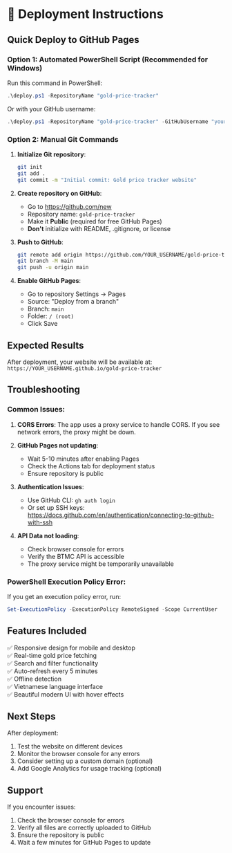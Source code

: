 # 🚀 Deployment Instructions

## Quick Deploy to GitHub Pages

### Option 1: Automated PowerShell Script (Recommended for Windows)

Run this command in PowerShell:

```powershell
.\deploy.ps1 -RepositoryName "gold-price-tracker"
```

Or with your GitHub username:

```powershell
.\deploy.ps1 -RepositoryName "gold-price-tracker" -GitHubUsername "your-username"
```

### Option 2: Manual Git Commands

1. **Initialize Git repository**:

   ```bash
   git init
   git add .
   git commit -m "Initial commit: Gold price tracker website"
   ```

2. **Create repository on GitHub**:

   - Go to https://github.com/new
   - Repository name: `gold-price-tracker`
   - Make it **Public** (required for free GitHub Pages)
   - **Don't** initialize with README, .gitignore, or license

3. **Push to GitHub**:

   ```bash
   git remote add origin https://github.com/YOUR_USERNAME/gold-price-tracker.git
   git branch -M main
   git push -u origin main
   ```

4. **Enable GitHub Pages**:
   - Go to repository Settings → Pages
   - Source: "Deploy from a branch"
   - Branch: `main`
   - Folder: `/ (root)`
   - Click Save

## Expected Results

After deployment, your website will be available at:
`https://YOUR_USERNAME.github.io/gold-price-tracker`

## Troubleshooting

### Common Issues:

1. **CORS Errors**: The app uses a proxy service to handle CORS. If you see network errors, the proxy might be down.

2. **GitHub Pages not updating**:

   - Wait 5-10 minutes after enabling Pages
   - Check the Actions tab for deployment status
   - Ensure repository is public

3. **Authentication Issues**:

   - Use GitHub CLI: `gh auth login`
   - Or set up SSH keys: https://docs.github.com/en/authentication/connecting-to-github-with-ssh

4. **API Data not loading**:
   - Check browser console for errors
   - Verify the BTMC API is accessible
   - The proxy service might be temporarily unavailable

### PowerShell Execution Policy Error:

If you get an execution policy error, run:

```powershell
Set-ExecutionPolicy -ExecutionPolicy RemoteSigned -Scope CurrentUser
```

## Features Included

✅ Responsive design for mobile and desktop  
✅ Real-time gold price fetching  
✅ Search and filter functionality  
✅ Auto-refresh every 5 minutes  
✅ Offline detection  
✅ Vietnamese language interface  
✅ Beautiful modern UI with hover effects

## Next Steps

After deployment:

1. Test the website on different devices
2. Monitor the browser console for any errors
3. Consider setting up a custom domain (optional)
4. Add Google Analytics for usage tracking (optional)

## Support

If you encounter issues:

1. Check the browser console for errors
2. Verify all files are correctly uploaded to GitHub
3. Ensure the repository is public
4. Wait a few minutes for GitHub Pages to update
